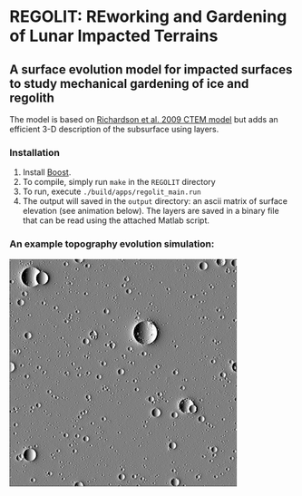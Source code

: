 # REGOLIT: REworking and Gardening of Lunar Impacted Terrains
## A surface evolution model for impacted surfaces to study mechanical gardening of ice and regolith
The model is based on [Richardson et al. 2009 CTEM model](https://www.sciencedirect.com/science/article/pii/S0019103509003194?casa_token=j6uDz1cdmAkAAAAA:UsgleZ2OBuARNfT8Gj0a2jaye59Fh9o4tzBj2rApSYEn_61GKxn3XCTfej-JPxHY2O2Un595JA)
but adds an efficient 3-D description of the subsurface using layers.

### Installation
1. Install [Boost](https://www.boost.org/).
2. To compile, simply run `make` in the `REGOLIT` directory
3. To run, execute `./build/apps/regolit_main.run`
4. The output will saved in the `output` directory: an ascii matrix of surface elevation (see animation below). The layers are saved in a binary file that can be read using the attached Matlab script.

### An example topography evolution simulation:
![Surface evolution](https://github.com/liorruba/surface_evolution/blob/master/craters.gif)
